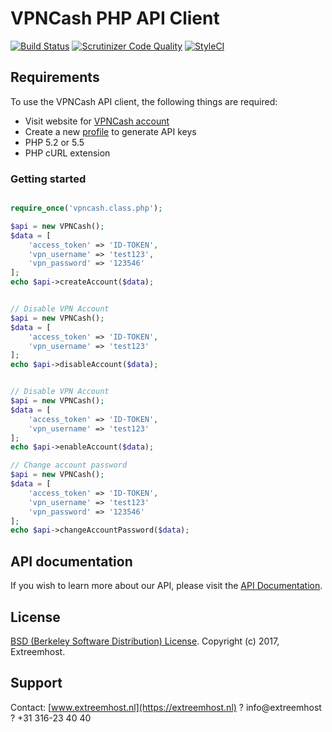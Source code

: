 # VPNCash PHP API Client

[![Build Status](https://scrutinizer-ci.com/g/FabriceDelahaij/vpncash-php-api/badges/build.png?b=master)](https://scrutinizer-ci.com/g/FabriceDelahaij/vpncash-php-api/build-status/master)
[![Scrutinizer Code Quality](https://scrutinizer-ci.com/g/FabriceDelahaij/vpncash-php-api/badges/quality-score.png?b=master)](https://scrutinizer-ci.com/g/FabriceDelahaij/vpncash-php-api/?branch=master)
[![StyleCI](https://styleci.io/repos/108042082/shield?branch=master)](https://styleci.io/repos/108042082)

## Requirements ##
To use the VPNCash API client, the following things are required:

+ Visit website for [VPNCash account](https://vpncash.com)
+ Create a new [profile](http://www.vpncash.com/api-access) to generate API keys
+ PHP 5.2 or 5.5
+ PHP cURL extension

### Getting started ###

```php

require_once('vpncash.class.php');

$api = new VPNCash();
$data = [
	'access_token' => 'ID-TOKEN',
	'vpn_username' => 'test123',
	'vpn_password' => '123546'
];
echo $api->createAccount($data);


// Disable VPN Account
$api = new VPNCash();
$data = [
	'access_token' => 'ID-TOKEN',
	'vpn_username' => 'test123'
];
echo $api->disableAccount($data);


// Disable VPN Account
$api = new VPNCash();
$data = [
	'access_token' => 'ID-TOKEN',
	'vpn_username' => 'test123'
];
echo $api->enableAccount($data);

// Change account password
$api = new VPNCash();
$data = [
	'access_token' => 'ID-TOKEN',
	'vpn_username' => 'test123'
	'vpn_password' => '123546'
];
echo $api->changeAccountPassword($data);
```

## API documentation ##
If you wish to learn more about our API, please visit the [API Documentation](http://docs.vpnapi21.apiary.io).

## License ##

[BSD (Berkeley Software Distribution) License](https://opensource.org/licenses/bsd-license.php). Copyright (c) 2017, Extreemhost.

## Support ##
 Contact: [www.extreemhost.nl](https://extreemhost.nl) ? info@extreemhost ? +31 316-23 40 40